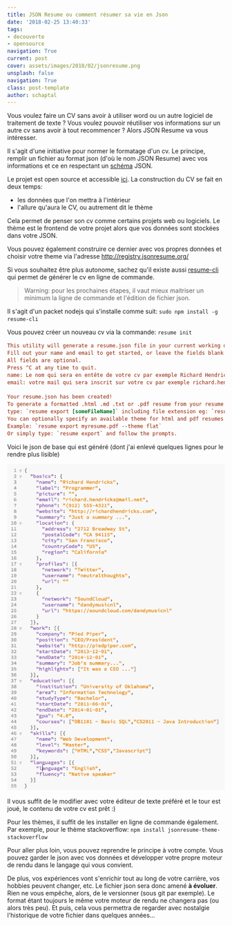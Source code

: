 ```yaml
---
title: JSON Resume ou comment résumer sa vie en Json
date: '2018-02-25 13:40:33'
tags:
- decouverte
- opensource
navigation: True
current: post
cover: assets/images/2018/02/jsonresume.png
unsplash: false
navigation: True
class: post-template
author: schaptal
---
```


Vous voulez faire un CV sans avoir à utiliser word ou un autre logiciel de traitement de texte ? Vous voulez pouvoir réutiliser vos informations sur un autre cv sans avoir à tout recommencer ? Alors JSON Resume va vous  intéresser.

Il s'agit d'une initiative pour normer le formatage d'un cv. Le principe, remplir un fichier au format json (d'où le nom JSON Resume) avec vos informations et ce en respectant un [schéma](https://jsonresume.org/schema/) JSON.

Le projet est open source et accessible [ici](https://jsonresume.org/).
La construction du CV se fait en deux temps:
* les données que l'on mettra à l'intérieur
* l'allure qu'aura le CV, ou autrement dit le thème

Cela permet de penser son cv comme certains projets web ou logiciels. Le thème est le frontend de votre projet alors que vos données sont stockées dans votre JSON.

Vous pouvez également construire ce dernier avec vos propres données et choisir votre theme via l'adresse http://registry.jsonresume.org/

Si vous souhaitez être plus autonome, sachez qu'il existe aussi [resume-cli](https://github.com/jsonresume/resume-cli) qui permet de générer le cv en ligne de commande. 

> Warning: pour les prochaines étapes, il vaut mieux maitriser un minimum la ligne de commande et l'édition de fichier json.

Il s'agit d'un packet nodejs qui s'installe comme suit:
`sudo npm install -g resume-cli`

Vous pouvez créer un nouveau cv via la commande:
`resume init`

```ini 
This utility will generate a resume.json file in your current working directory.
Fill out your name and email to get started, or leave the fields blank.
All fields are optional.
Press ^C at any time to quit.
name: Le nom qui sera en entête de votre cv par exemple Richard Hendricks
email: votre mail qui sera inscrit sur votre cv par exemple richard.hendricks@mail.net
  
Your resume.json has been created!
To generate a formatted .html .md .txt or .pdf resume from your resume.json
type: `resume export [someFileName]` including file extension eg: `resume export myresume.html`
You can optionally specify an available theme for html and pdf resumes using the --theme flag.
Example: `resume export myresume.pdf --theme flat`
Or simply type: `resume export` and follow the prompts.
```

Voici le json de base qui est généré (dont j'ai enlevé quelques lignes pour le rendre plus lisible)

![resumeJson](/assets/images/2018/02/resumeJson.png)

Il vous suffit de le modifier avec votre éditeur de texte préféré et le tour est joué, le contenu de votre cv est prêt :)

Pour les thèmes, il suffit de les installer en ligne de commande également.
Par exemple, pour le thème stackoverflow:
`npm install jsonresume-theme-stackoverflow`

Pour aller plus loin, vous pouvez reprendre le principe à votre compte.
Vous pouvez garder le json avec vos données et développer votre propre moteur de rendu dans le langage qui vous convient.

De plus, vos expériences vont s'enrichir tout au long de votre carrière, vos hobbies peuvent changer, etc. 
Le fichier json sera donc amené **à évoluer**. Rien ne vous empêche, alors, de le versionner (sous git par exemple). Le format étant toujours le même votre moteur de rendu ne changera pas (ou alors très peu).
Et puis, cela vous permettra de regarder avec nostalgie l'historique de votre fichier dans quelques années...